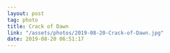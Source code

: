 ```yaml
---
layout: post
tag: photo
title: Crack of Dawn
link: "/assets/photos/2019-08-20-Crack-of-Dawn.jpg"
date: 2019-08-20 06:51:17
---
```


